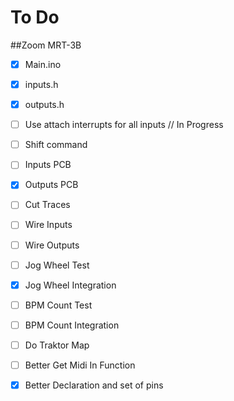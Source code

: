 # To Do 
##Zoom MRT-3B

- [x] Main.ino
- [x] inputs.h
- [x] outputs.h
- [ ] Use attach interrupts for all inputs // In Progress
- [ ] Shift command
- [ ] Inputs PCB
- [x] Outputs PCB
- [ ] Cut Traces
- [ ] Wire Inputs
- [ ] Wire Outputs
- [ ] Jog Wheel Test
- [x] Jog Wheel Integration
- [ ] BPM Count Test
- [ ] BPM Count Integration
- [ ] Do Traktor Map

- [ ] Better Get Midi In Function
- [x] Better Declaration and set of pins
